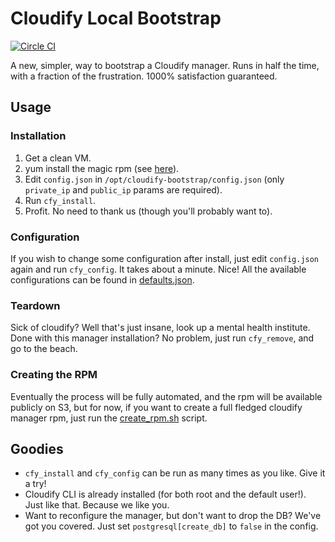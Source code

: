 # Cloudify Local Bootstrap
[![Circle CI](https://circleci.com/gh/mcouthon/cloudify-local-bootstrap/tree/master.svg?style=shield)](https://circleci.com/gh/mcouthon/cloudify-local-bootstrap/tree/master)

A new, simpler, way to bootstrap a Cloudify manager.
Runs in half the time, with a fraction of the frustration.
1000% satisfaction guaranteed.

## Usage
### Installation
1. Get a clean VM.
1. yum install the magic rpm (see [here](#creating-the-rpm)).
1. Edit `config.json` in `/opt/cloudify-bootstrap/config.json`
(only `private_ip` and `public_ip` params are required).
1. Run `cfy_install`.
1. Profit. No need to thank us (though you'll probably want to).

### Configuration
If you wish to change some configuration after install, just edit
`config.json` again and run `cfy_config`. It takes about a minute. Nice!
All the available configurations can be found in
[defaults.json](defaults.json).


### Teardown
Sick of cloudify? Well that's just insane, look up a mental health institute.
Done with this manager installation? No problem, just run `cfy_remove`, and go to the
beach.

### Creating the RPM
Eventually the process will be fully automated, and the rpm will be
available publicly on S3, but for now, if you want to create a full
fledged cloudify manager rpm, just run the
[create_rpm.sh](create_rpm.sh) script.


## Goodies
* `cfy_install` and `cfy_config` can be run as many times as you like.
Give it a try!
* Cloudify CLI is already installed (for both root and the default
user!). Just like that. Because we like you.
* Want to reconfigure the manager, but don't want to drop the DB?
We've got you covered. Just set `postgresql[create_db]` to `false`
in the config.
